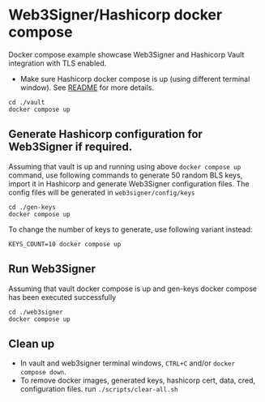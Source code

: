 # Web3Signer/Hashicorp docker compose

Docker compose example showcase Web3Signer and Hashicorp Vault integration with TLS enabled.

- Make sure Hashicorp docker compose is up (using different terminal window). See [README](./vault/README.md) for more details.
```
cd ./vault
docker compose up
```

## Generate Hashicorp configuration for Web3Signer if required.

Assuming that vault is up and running using above `docker compose up` command, use following commands to generate 50
random BLS keys, import it in Hashicorp and generate Web3Signer configuration files. The config files will be generated 
in `web3signer/config/keys`

```
cd ./gen-keys
docker compose up
```

To change the number of keys to generate, use following variant instead:
```
KEYS_COUNT=10 docker compose up
```

## Run Web3Signer
Assuming that vault docker compose is up and gen-keys docker compose has been executed successfully

```
cd ./web3signer
docker compose up
```

## Clean up
- In vault and web3signer terminal windows, `CTRL+C` and/or `docker compose down`.
- To remove docker images, generated keys, hashicorp cert, data, cred, configuration files. run `./scripts/clear-all.sh`